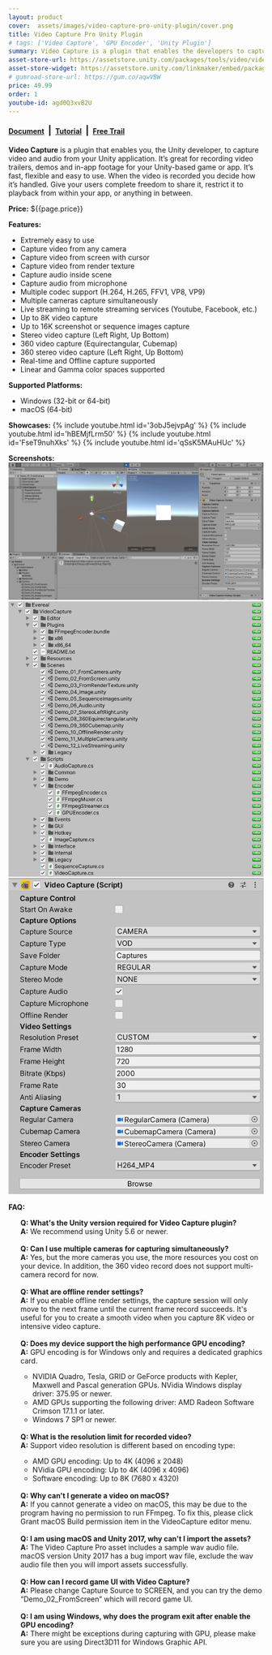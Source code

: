 ```yaml
---
layout: product
cover:  assets/images/video-capture-pro-unity-plugin/cover.png
title: Video Capture Pro Unity Plugin
# tags: ['Video Capture', 'GPU Encoder', 'Unity Plugin']
summary: Video Capture is a plugin that enables the developers to capture video and audio from your Unity application.
asset-store-url: https://assetstore.unity.com/packages/tools/video/video-capture-pro-155663?aid=1100l9ebS
asset-store-widget: https://assetstore.unity.com/linkmaker/embed/package/155663/widget?aid=1100l9ebS
# gumroad-store-url: https://gum.co/aqwVBW
price: 49.99
order: 1
youtube-id: agd0Q3xvB2U
---
```


<h4>
  <a href="/docs/video-capture-pro-unity-plugin/">Document</a>
  <span style="font-size: 18px;">&nbsp;|&nbsp;</span>
  <a href="/category/videocapture/">Tutorial</a>
  <span style="font-size: 18px;">&nbsp;|&nbsp;</span>
  <a href="https://evereal.s3-us-west-1.amazonaws.com/video_capture/VideoCaptureTrial_Latest.unitypackage?v=2.4.1">Free Trail</a>
</h4>

<b>Video Capture</b> is a plugin that enables you, the Unity developer, to capture video and audio from your Unity application. It’s great for recording video trailers, demos and in-app footage for your Unity-based game or app. It’s fast, flexible and easy to use. When the video is recorded you decide how it’s handled. Give your users complete freedom to share it, restrict it to playback from within your app, or anything in between.

<b>Price:</b> ${{page.price}}

<b>Features:</b>
* Extremely easy to use
* Capture video from any camera
* Capture video from screen with cursor
* Capture video from render texture
* Capture audio inside scene
* Capture audio from microphone
* Multiple codec support (H.264, H.265, FFV1, VP8, VP9)
* Multiple cameras capture simultaneously
* Live streaming to remote streaming services (Youtube, Facebook, etc.)
* Up to 8K video capture
* Up to 16K screenshot or sequence images capture
* Stereo video capture (Left Right, Up Bottom)
* 360 video capture (Equirectangular, Cubemap)
* 360 stereo video capture (Left Right, Up Bottom)
* Real-time and Offline capture supported
* Linear and Gamma color spaces supported

<b>Supported Platforms:</b>
* Windows (32-bit or 64-bit)
* macOS (64-bit)

<b>Showcases:</b>
{% include youtube.html id='3obJ5ejvpAg' %}
{% include youtube.html id='hBEMjfLrm50' %}
{% include youtube.html id='FseT9nuhXks' %}
{% include youtube.html id='qSsK5MAuHUc' %}

<b>Screenshots:</b>
![Video Capture Pro Screenshot 1](/assets/images/video-capture-pro-unity-plugin/screenshot-1.png)
![Video Capture Pro Screenshot 2](/assets/images/video-capture-pro-unity-plugin/screenshot-2.png)
![Video Capture Pro Screenshot 3](/assets/images/video-capture-pro-unity-plugin/screenshot-3.png)

<b>FAQ:</b>
<ul style="list-style-type: none;">
<li>
<b>Q: What's the Unity version required for Video Capture plugin?</b>
</li>
<li>
<b>A:</b> We recommend using Unity 5.6 or newer.
</li>

<li>
<br>
</li>

<li>
<b>Q: Can I use multiple cameras for capturing simultaneously?</b>
</li>
<li>
<b>A:</b> Yes, but the more cameras you use, the more resources you cost on your device. In addition, the 360 video record does not support multi-camera record for now.
</li>

<li>
<br>
</li>

<li>
<b>Q: What are offline render settings?</b>
</li>
<li>
<b>A:</b> If you enable offline render settings, the capture session will only move to the next frame until the current frame record succeeds. It's useful for you to create a smooth video when you capture 8K video or intensive video capture.
</li>

<li>
<br>
</li>

<li>
<b>Q: Does my device support the high performance GPU encoding?</b>
</li>
<li>
<b>A:</b> GPU encoding is for Windows only and requires a dedicated graphics card.
</li>

<ul>
<li>
NVIDIA Quadro, Tesla, GRID or GeForce products with Kepler, Maxwell and Pascal generation GPUs. NVidia Windows display driver: 375.95 or newer.
</li>

<li>
AMD GPUs supporting the following driver: AMD Radeon Software Crimson 17.1.1 or later.
</li>

<li>
Windows 7 SP1 or newer.
</li>
</ul>

<li>
<br>
</li>

<li>
<b>Q: What is the resolution limit for recorded video?</b>
</li>
<li>
<b>A:</b> Support video resolution is different based on encoding type:
</li>

<ul>
<li>
AMD GPU encoding: Up to 4K (4096 x 2048)
</li>

<li>
NVidia GPU encoding: Up to 4K (4096 x 4096)
</li>

<li>
Software encoding: Up to 8K (7680 x 4320)
</li>
</ul>

<li>
<br>
</li>

<li>
<b>Q: Why can't I generate a video on macOS?</b>
</li>
<li>
<b>A:</b> If you cannot generate a video on macOS, this may be due to the program having no permission to run FFmpeg. To fix this, please click Grant macOS Build permission item in the VideoCapture editor menu.
</li>

<li>
<br>
</li>

<li>
<b>Q: I am using macOS and Unity 2017, why can't I import the assets?</b>
</li>
<li>
<b>A:</b> The Video Capture Pro asset includes a sample wav audio file. macOS version Unity 2017 has a bug import wav file, exclude the wav audio file then you will import assets successfully.
</li>

<li>
<br>
</li>

<li>
<b>Q: How can I record game UI with Video Capture?</b>
</li>
<li>
<b>A:</b> Please change Capture Source to SCREEN, and you can try the demo “Demo_02_FromScreen” which will record game UI.
</li>

<li>
<br>
</li>

<li>
<b>Q: I am using Windows, why does the program exit after enable the GPU encoding?</b>
</li>
<li>
<b>A:</b> There might be exceptions during capturing with GPU, please make sure you are using Direct3D11 for Windows Graphic API.
</li>

</ul>